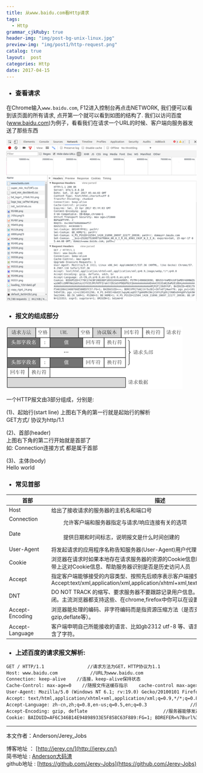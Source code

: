 ```yaml
---
title: 从www.baidu.com看Http请求
tags:
  - Http
grammar_cjkRuby: true
header-img: "img/post-bg-unix-linux.jpg"
preview-img: "img/post1/http-request.png"
catalog: true
layout:  post
categories: Http
date: 2017-04-15
---
```


- ### 查看请求
在Chrome输入`www.baidu.com`, F12进入控制台再点击NETWORK, 我们便可以看到该页面的所有请求, 点开第一个就可以看到如图的结构了. 我们以访问百度(www.baidu.com)为例子，看看我们在请求一个URL的时候、客户端向服务器发送了那些东西

![](/img/post1/http-headers.png)

- ### 报文的组成部分

![](/img/post1/http-request.png)

一个HTTP报文由3部分组成，分别是:

(1)、起始行(start line)  上图右下角的第一行就是起始行的解析 <br>
   GET方式/ 协议为http/1.1

(2)、首部(header) <br>
 上图右下角的第二行开始就是首部了<br>
 如: Connection连接方式 都是属于首部

(3)、主体(body) <br>
Hello world

- ### 常见首部


 首部 | 描述
 -----    | -----
Host | 给出了接收请求的服务器的主机名和端口号
Connection	　　　　|　　	允许客户端和服务器指定与请求/响应连接有关的选项
Date	　　　　　　　|　　  提供日期和时间标志，说明报文是什么时间创建的
User-Agent | 将发起请求的应用程序名称告知服务器(User-Agent)用户代理，其实就是浏览器型号
Cookie | 浏览器在请求时如果本地存在请求服务器的资源的Cookie信息时、则在Request的时候将会带上这对Cookie信息、帮助服务器识别是否是历史访问人员
Accept |指定客户端能够接受的内容类型、按照先后顺序表示客户端接受的先后次序、如上图中的Accept:text/xml,application/xml,application/xhtml+xml,text/html;q=0.9,text/plain;q=0.8.
DNT | DO NOT TRACK 的缩写、要求服务器不要跟踪记录用户信息。为1时表示开启、0时表示关闭。主流浏览器都支持这些、在chrome,firefox中你可以在设置中找到这个设置项。
Accept-Encoding | 浏览器能处理的编码、非字符编码而是指资源压缩方法（是否支持压缩、支持那种类型的压缩gzip,deflate等）。
Accept-Language | 客户端申明自己所能接收的语言、比如gb2312 utf-8 等、语言和字符集的关系是、语言中包含了字符。

- ### 上述百度的请求报文解析:

``` html
GET / HTTP/1.1                //请求方法为GET，HTTP协议为1.1
Host: www.baidu.com            //URL为www.baidu.com
Connection: keep-alive    //连接，keep-alive保持状态
Cache-Control: max-age=0    //随报文传送缓存指示    cache-control max-age>0 时 直接从游览器缓存中 提取 max-age<=0 时 向server 发送http 请求确认 ,该资源是否有修改 有的话 返回200 ,无的话 返回304.
User-Agent: Mozilla/5.0 (Windows NT 6.1; rv:19.0) Gecko/20100101 Firefox/19.0    //用户代理，也就是浏览器了，显示了浏览器的详细信息
Accept: text/html,application/xhtml+xml,application/xml;q=0.9,*/*;q=0.8        //服务器能够发送的文件类型text/html的意思是HTML文本文档类型，后面那些查文档去
Accept-Language: zh-cn,zh;q=0.8,en-us;q=0.5,en;q=0.3                //服务器能够发送的语言 zh-cn为中文，后面那些查文档去
Accept-Encoding: gzip, deflate                            //服务器能够发送的编码格式为gzip，编码格式不符合浏览器会解释不了
Cookie: BAIDUID=AF6C346B14E94898933E5F858C63F889:FG=1; BDREFER=%7Burl%3A%22http%3A//news.baidu.com/%22%2Cword%3A%22%22%7D; H_PS_PSSID=2097_1464_2133_1944_1788    //cookie，服务器存储在客户端的信息，每次请求都会将服务器保存在客户端的cookie一并发送上服务器。

```




----------
本文作者：Anderson/Jerey_Jobs

博客地址   ： [http://jerey.cn/](http://jerey.cn/)<br>
简书地址   :  [Anderson大码渣](http://www.jianshu.com/users/016a5ba708a0/latest_articles)<br>
github地址 :  [https://github.com/Jerey-Jobs](https://github.com/Jerey-Jobs)
